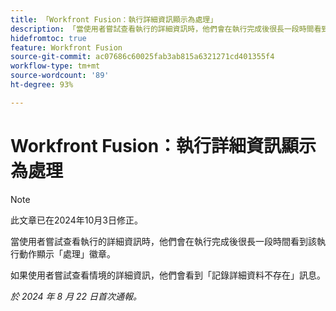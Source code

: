 ```yaml
---
title: 「Workfront Fusion：執行詳細資訊顯示為處理」
description: 「當使用者嘗試查看執行的詳細資訊時，他們會在執行完成後很長一段時間看到該執行動作顯示處理徽章。」
hidefromtoc: true
feature: Workfront Fusion
source-git-commit: ac07686c60025fab3ab815a6321271cd401355f4
workflow-type: tm+mt
source-wordcount: '89'
ht-degree: 93%

---
```



# Workfront Fusion：執行詳細資訊顯示為處理

>[!NOTE]
>
>此文章已在2024年10月3日修正。

當使用者嘗試查看執行的詳細資訊時，他們會在執行完成後很長一段時間看到該執行動作顯示「處理」徽章。

如果使用者嘗試查看情境的詳細資訊，他們會看到「記錄詳細資料不存在」訊息。

_於 2024 年 8 月 22 日首次通報。_
